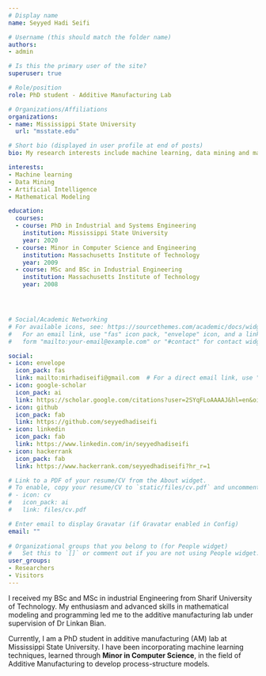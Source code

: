 ```yaml
---
# Display name
name: Seyyed Hadi Seifi

# Username (this should match the folder name)
authors:
- admin

# Is this the primary user of the site?
superuser: true

# Role/position
role: PhD student - Additive Manufacturing Lab

# Organizations/Affiliations
organizations:
- name: Mississippi State University
  url: "msstate.edu"

# Short bio (displayed in user profile at end of posts)
bio: My research interests include machine learning, data mining and mathematical modeling.

interests:
- Machine learning
- Data Mining
- Artificial Intelligence
- Mathematical Modeling

education:
  courses:
  - course: PhD in Industrial and Systems Engineering
    institution: Mississippi State University
    year: 2020
  - course: Minor in Computer Science and Engineering
    institution: Massachusetts Institute of Technology
    year: 2009
  - course: MSc and BSc in Industrial Engineering
    institution: Massachusetts Institute of Technology
    year: 2008




# Social/Academic Networking
# For available icons, see: https://sourcethemes.com/academic/docs/widgets/#icons
#   For an email link, use "fas" icon pack, "envelope" icon, and a link in the
#   form "mailto:your-email@example.com" or "#contact" for contact widget.

social:
- icon: envelope
  icon_pack: fas
  link: mailto:mirhadiseifi@gmail.com  # For a direct email link, use "mailto:test@example.org".
- icon: google-scholar
  icon_pack: ai
  link: https://scholar.google.com/citations?user=2SYqFLoAAAAJ&hl=en&oi=ao
- icon: github
  icon_pack: fab
  link: https://github.com/seyyedhadiseifi
- icon: linkedin
  icon_pack: fab
  link: https://www.linkedin.com/in/seyyedhadiseifi
- icon: hackerrank
  icon_pack: fab
  link: https://www.hackerrank.com/seyyedhadiseifi?hr_r=1

# Link to a PDF of your resume/CV from the About widget.
# To enable, copy your resume/CV to `static/files/cv.pdf` and uncomment the lines below.  
# - icon: cv
#   icon_pack: ai
#   link: files/cv.pdf

# Enter email to display Gravatar (if Gravatar enabled in Config)
email: ""
  
# Organizational groups that you belong to (for People widget)
#   Set this to `[]` or comment out if you are not using People widget.  
user_groups:
- Researchers
- Visitors
---
```


I received my BSc and MSc in industrial Engineering from Sharif University of Technology. My enthusiasm and advanced skills in mathematical modeling and programming led me to the additive manufacturing lab under supervision of Dr Linkan Bian. 

Currently, I am a PhD student in additive manufacturing (AM) lab at Mississippi State University. I have been incorporating machine learning techniques, learned through **Minor in Computer Science**, in the field of Additive Manufacturing to develop process-structure models. 


